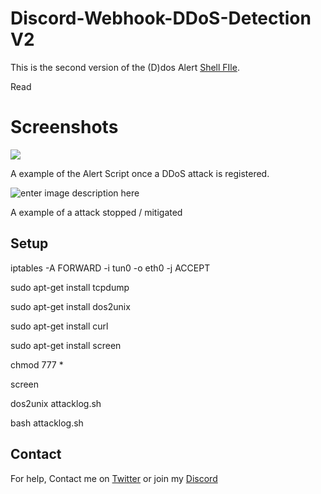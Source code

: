 # Discord-Webhook-DDoS-Detection V2

This is the second version of the (D)dos Alert [Shell FIle](https://github.com/KimYoJong/DDoS-Detection-DiscordWebhook).

Read 


# Screenshots
![](https://i.vexy.pro/wgBnbh.png)

A example of the Alert Script once a DDoS attack is registered.

![enter image description here](https://i.vexy.pro/EvWnb5.png)

A example of a attack stopped / mitigated


## Setup

iptables -A FORWARD -i tun0 -o eth0 -j ACCEPT

sudo apt-get install tcpdump

sudo apt-get install dos2unix

sudo apt-get install curl

sudo apt-get install screen

chmod 777 *

screen

dos2unix attacklog.sh

bash attacklog.sh

## Contact

For help, Contact me on [Twitter](https://twitter.com/FBI_arelosers) or join my [Discord](https://discord.com/invite/4DSSbzS)
